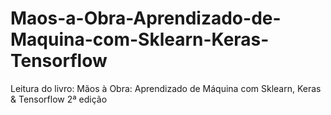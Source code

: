 # Maos-a-Obra-Aprendizado-de-Maquina-com-Sklearn-Keras-Tensorflow
Leitura do livro: Mãos à Obra: Aprendizado de Máquina com Sklearn, Keras &amp; Tensorflow 2ª edição
